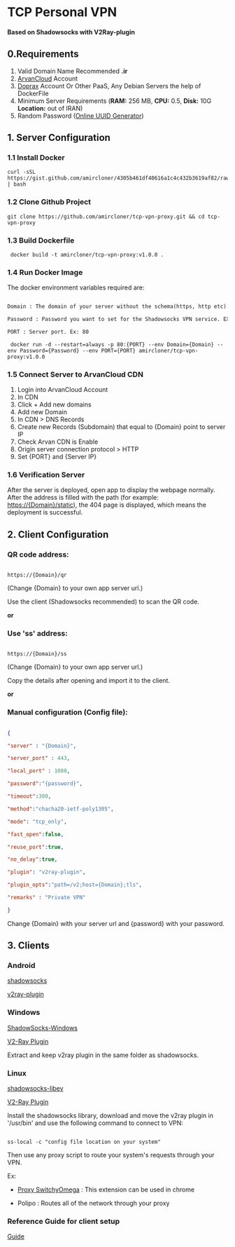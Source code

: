 

# TCP Personal VPN
#### Based on Shadowsocks with V2Ray-plugin

## 0.Requirements

 1. Valid Domain Name Recommended **.ir**
 2. [ArvanCloud](https://arvancloud.com) Account
 3. [Doprax](https://www.doprax.com) Account Or Other PaaS, Any Debian Servers the help of DockerFile
 4. Minimum Server Requirements (**RAM:** 256 MB, **CPU:** 0.5, **Disk:** 10G **Location:** out of IRAN)
 5. Random Password ([Online UUID Generator](https://www.uuidgenerator.net/))

## 1. Server Configuration

### 1.1 Install Docker

```console
curl -sSL https://gist.github.com/amircloner/4305b461df40616a1c4c432b3619af82/raw | bash
```
### 1.2 Clone Github Project
```console
git clone https://github.com/amircloner/tcp-vpn-proxy.git && cd tcp-vpn-proxy
```

### 1.3 Build Dockerfile

```console
 docker build -t amircloner/tcp-vpn-proxy:v1.0.0 .
```
### 1.4 Run Docker Image
 
The docker environment variables required are:

```txt

Domain : The domain of your server without the schema(https, http etc). Ex: test.com, not https://test.com

Password : Password you want to set for the Shadowsocks VPN service. EX: 0734e365-ac11-43b0-97d0-7923477e6dd5

PORT : Server port. Ex: 80

```
```console
 docker run -d --restart=always -p 80:{PORT} --env Domain={Domain} --env Password={Password} --env PORT={PORT} amircloner/tcp-vpn-proxy:v1.0.0
 ```
  
### 1.5 Connect Server to ArvanCloud CDN
	

 1. Login into ArvanCloud Account
 2. In CDN
 3. Click  + Add new domains
 4. Add new Domain
 5. In CDN > DNS Records
 6. Create new Records (Subdomain) that equal to {Domain} point to server IP
 7. Check Arvan CDN is Enable
 8. Origin server connection protocol > HTTP
 9. Set {PORT} and {Server IP}

### 1.6 Verification Server


After the server is deployed, open app to display the webpage normally. After the address is filled with the path (for example: <https://{Domain}/static>), the 404 page is displayed, which means the deployment is successful.


## 2. Client Configuration

  

### QR code address:

```

https://{Domain}/qr

```

  

(Change {Domain} to your own app server url.)

  

Use the client (Shadowsocks recommended) to scan the QR code.

  

**or**

  

### Use 'ss' address:

```

https://{Domain}/ss

```

(Change {Domain} to your own app server url.)

  

Copy the details after opening and import it to the client.

  

**or**

  

### Manual configuration (Config file):

  

```json

{

"server" : "{Domain}",

"server_port" : 443,

"local_port" : 1080,

"password":"{password}",

"timeout":300,

"method":"chacha20-ietf-poly1305",

"mode": "tcp_only",

"fast_open":false,

"reuse_port":true,

"no_delay":true,

"plugin": "v2ray-plugin",

"plugin_opts":"path=/v2;host={Domain};tls",

"remarks" : "Private VPN"

}

```

Change {Domain} with your server url and {password} with your password.

  
## 3. Clients

  

### Android

  

[shadowsocks](https://play.google.com/store/apps/details?id=com.github.shadowsocks&hl=en_IN&gl=US)

  

[v2ray-plugin](https://play.google.com/store/apps/details?id=com.github.shadowsocks.plugin.v2ray)

  

### Windows

  

[ShadowSocks-Windows](https://github.com/shadowsocks/shadowsocks-windows/releases/download/4.4.1.0/Shadowsocks-4.4.1.0.zip)

  

[V2-Ray Plugin](https://github.com/shadowsocks/v2ray-plugin/releases/download/v1.3.1/v2ray-plugin-windows-amd64-v1.3.1.tar.gz)

  

Extract and keep v2ray plugin in the same folder as shadowsocks.

  

### Linux

  

[shadowsocks-libev](https://github.com/shadowsocks/shadowsocks-libev)

  

[V2-Ray Plugin](https://github.com/shadowsocks/v2ray-plugin/releases/download/v1.3.1/v2ray-plugin-linux-amd64-v1.3.1.tar.gz)

  

Install the shadowsocks library, download and move the v2ray plugin in '/usr/bin' and use the following command to connect to VPN:

```

ss-local -c "config file location on your system"

```

Then use any proxy script to route your system's requests through your VPN.

Ex:

- [Proxy SwitchyOmega](https://chrome.google.com/webstore/detail/proxy-switchyomega/padekgcemlokbadohgkifijomclgjgif?hl=en) : This extension can be used in chrome

- Polipo : Routes all of the network through your proxy

  

### Reference Guide for client setup

[Guide](https://zhaorengui.github.io/network/software/2018/08/10/shadowsocks-switchyOmega-en/)
